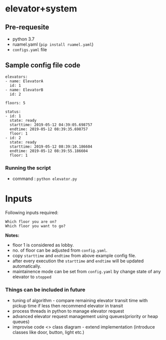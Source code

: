 # elevator+system

## Pre-requesite
- python 3.7
- ruamel.yaml (`pip install ruamel.yaml`)
- `configs.yaml` file

## Sample config file code

```
elevators:
- name: ElevatorA
  id: 1
- name: ElevatorB
  id: 2

floors: 5

status:
- id: 1
  state: ready
  starttime: 2019-05-12 04:39:05.698757
  endtime: 2019-05-12 08:39:35.698757
  floor: 1
- id: 2
  state: ready
  starttime: 2019-05-12 08:39:10.186604
  endtime: 2019-05-12 08:39:55.186604
  floor: 1

```

### Running the script

- command : `python elevator.py`

# Inputs

Following inputs required:
```
Which floor you are on?
Which floor you want to go?
```

**Notes:**
- floor 1 is considered as lobby.
- no. of floor can be adjusted from `config.yaml`.
- copy `starttime` and `endtime` from above example config file.
- after every execution the `starttime` and `endtime` will be updated automatically.
- maintainence mode can be set from `config.yaml` by change state of any elevator to `stopped`

### Things can be included in future

- tuning of algorithm - compare remaining elevator transit time with pickup time if less then recommend elevator in transit
- process threads in python to manage elevator request
- advanced elevator request management using queues(priority or heap queues)
- improvise code <> class diagram - extend implementation (introduce classes like door, button, light etc.)
